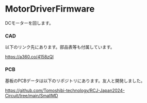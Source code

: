 # MotorDriverFirmware
DCモーターを回します。

### CAD
以下のリンク先にあります。部品表等も付属しています。

https://a360.co/4158zQl

### PCB
基板のPCBデータは以下のリポジトリにあります。友人と開発しました。

https://github.com/Tomoshibi-technology/RCJ-Japan2024-Circuit/tree/main/SmallMD
